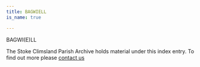 ```yaml
---
title: BAGWIELL
is_name: true

---
```


BAGWI(E)LL


The Stoke Climsland Parish Archive holds material under this index entry. To find out more please [contact us](/contact/)
